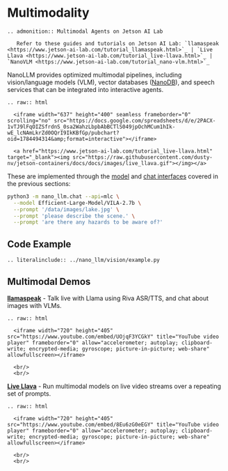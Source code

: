 # Multimodality

```{eval-rst}
.. admonition:: Multimodal Agents on Jetson AI Lab

   Refer to these guides and tutorials on Jetson AI Lab: `llamaspeak <https://www.jetson-ai-lab.com/tutorial_llamaspeak.html>`_ | `Live Llava <https://www.jetson-ai-lab.com/tutorial_live-llava.html>`_ | `NanoVLM <https://www.jetson-ai-lab.com/tutorial_nano-vlm.html>`_
```

NanoLLM provides optimized multimodal pipelines, including vision/language models (VLM), vector databases ([NanoDB](https://www.jetson-ai-lab.com/tutorial_nanodb.html)), and speech services that can be integrated into interactive agents.  

```{eval-rst}
.. raw:: html

  <iframe width="637" height="400" seamless frameborder="0" scrolling="no" src="https://docs.google.com/spreadsheets/d/e/2PACX-1vTJ9lFqOIZSfrdnS_0sa2WahzLbpbAbBCTlS049jpOchMCum1hIk-wE_lcNAmLkrZd0OQrI9IkKBfGp/pubchart?oid=1784494314&amp;format=interactive"></iframe>

  <a href="https://www.jetson-ai-lab.com/tutorial_live-llava.html" target="_blank"><img src="https://raw.githubusercontent.com/dusty-nv/jetson-containers/docs/docs/images/live_llava.gif"></img></a>
```

These are implemented through the [model](model.md) and [chat interfaces](chat.md) covered in the previous sections:

```bash
python3 -m nano_llm.chat --api=mlc \
  --model Efficient-Large-Model/VILA-2.7b \
  --prompt '/data/images/lake.jpg' \
  --prompt 'please describe the scene.' \
  --prompt 'are there any hazards to be aware of?'
```

## Code Example

```{eval-rst}
.. literalinclude:: ../nano_llm/vision/example.py
```

## Multimodal Demos

[**llamaspeak**](https://www.jetson-ai-lab.com/tutorial_llamaspeak.html) - Talk live with Llama using Riva ASR/TTS, and chat about images with VLMs.

```{eval-rst}
.. raw:: html

  <iframe width="720" height="405" src="https://www.youtube.com/embed/UOjqF3YCGkY" title="YouTube video player" frameborder="0" allow="accelerometer; autoplay; clipboard-write; encrypted-media; gyroscope; picture-in-picture; web-share" allowfullscreen></iframe>
  
  <br/>
  <br/>
```

[**Live Llava**](https://www.jetson-ai-lab.com/tutorial_live-llava.html) - Run multimodal models on live video streams over a repeating set of prompts.

```{eval-rst}
.. raw:: html

  <iframe width="720" height="405" src="https://www.youtube.com/embed/8Eu6zG0eEGY" title="YouTube video player" frameborder="0" allow="accelerometer; autoplay; clipboard-write; encrypted-media; gyroscope; picture-in-picture; web-share" allowfullscreen></iframe>
    
  <br/>
  <br/>
```
